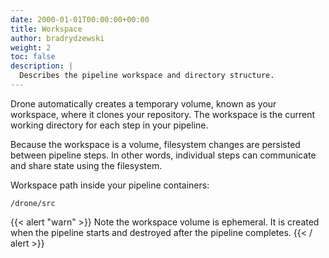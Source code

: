 ```yaml
---
date: 2000-01-01T00:00:00+00:00
title: Workspace
author: bradrydzewski
weight: 2
toc: false
description: |
  Describes the pipeline workspace and directory structure.
---
```


Drone automatically creates a temporary volume, known as your workspace, where it clones your repository. The workspace is the current working directory for each step in your pipeline.

Because the workspace is a volume, filesystem changes are persisted between pipeline steps. In other words, individual steps can communicate and share state using the filesystem.

Workspace path inside your pipeline containers:

```
/drone/src
```

{{< alert "warn" >}}
Note the workspace volume is ephemeral. It is created when the pipeline starts and destroyed after the pipeline completes.
{{< / alert >}}
